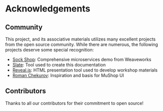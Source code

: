 # Acknowledgements

## Community

This project, and its associative materials utilizes many excellent projects from
the open source community. While there are numerous, the following projects deserve
some special recognition:

- [Sock Shop](https://microservices-demo.github.io/): Comprehensive microservices demo from Weaveworks
- [Slate](https://github.com/slatedocs/slate): Tool used to create this documentation
- [Reveal.js](https://revealjs.com/): HTML presentation tool used to develop workshop materials
- [Roman Chekurov](https://github.com/chekromul/uikit-ecommerce-template): Inspiration and basis for MuShop UI

## Contributors

Thanks to all our contributors for their commitment to open source!

<div id="muContributors" class="flex flex-wrap gutters"></div>
